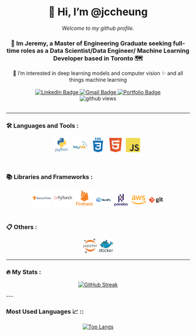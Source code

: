 <h1 align="center">👋 Hi, I’m @jccheung</h1>
<p align="center"><i>Welcome to my github profile.</i></p>

<h3 align="center">🌱 Im Jeremy, a Master of Engineering Graduate seeking full-time roles as a Data Scientist/Data Engineer/ Machine Learning Developer based in Toronto 🗺️</h3>

<div align="center">
👀 I’m interested in deep learning models and computer vision ✨ and all things machine learning
</div>
<br>

<div id="header" align="center">
  <div id="badges">
    <a href="https://www.linkedin.com/in/jeremycheung111/">
      <img src="https://img.shields.io/badge/LinkedIn-blue?style=for-the-badge&logo=linkedin&logoColor=white" alt="LinkedIn Badge"/>
    </a>
    <a href="mailto:jeremycheungwork@gmail.com">
      <img src="https://img.shields.io/badge/Gmail-red?style=for-the-badge&logo=gmail&logoColor=white" alt="Gmail Badge"/>
    </a>
    <a href="https://jccheung.github.io/">
      <img src="https://img.shields.io/badge/Portfolio-035a7d?style=for-the-badge&" alt="Portfolio Badge"/>
    </a>
  </div>

<img src="https://komarev.com/ghpvc/?username=jccheung&style=flat-square&color=blue" alt="github views"/>
</div>

<br>

---

### :hammer_and_wrench: Languages and Tools :

<div id="tools" align="center">

  <img src="https://github.com/devicons/devicon/blob/master/icons/python/python-original-wordmark.svg" title="Python" alt="Python" width="40" height="40"/> &nbsp;
    <img src="https://github.com/devicons/devicon/blob/master/icons/mysql/mysql-original-wordmark.svg" title="mySQL" alt="mySQL" width="40" height="40"/>&nbsp;
  <img src="https://github.com/devicons/devicon/blob/master/icons/css3/css3-plain-wordmark.svg"  title="CSS3" alt="CSS" width="40" height="40"/>&nbsp;
  <img src="https://github.com/devicons/devicon/blob/master/icons/html5/html5-original.svg" title="HTML5" alt="HTML" width="40" height="40"/>&nbsp;
  <img src="https://github.com/devicons/devicon/blob/master/icons/javascript/javascript-original.svg" title="JavaScript" alt="JavaScript" width="40" height="40"/>&nbsp;
</div>
<br>


### :books: Libraries and Frameworks :

<div id="tools" align="center">
  <img src="https://github.com/devicons/devicon/blob/master/icons/tensorflow/tensorflow-original-wordmark.svg" title="TensorFlow" alt="TensorFlow" width="50" height="50"/>&nbsp;
    <img src="https://github.com/devicons/devicon/blob/master/icons/pytorch/pytorch-original-wordmark.svg" title="PyTorch" alt="PyTorch" width="50" height="50"/>&nbsp;
  <img src="https://github.com/devicons/devicon/blob/master/icons/firebase/firebase-plain-wordmark.svg" title="Firebase" alt="Firebase" width="50" height="50"/>&nbsp;
  <img src="https://github.com/devicons/devicon/blob/master/icons/numpy/numpy-original-wordmark.svg" title="Numpy"  alt="Numpy" width="40" height="40"/>&nbsp;
  <img src="https://github.com/devicons/devicon/blob/master/icons/pandas/pandas-original-wordmark.svg" title="Pandas" alt="Pandas" width="40" height="40"/>&nbsp;
  <img src="https://github.com/devicons/devicon/blob/master/icons/amazonwebservices/amazonwebservices-plain-wordmark.svg" title="AWS" alt="AWS" width="40" height="40"/>&nbsp;
  <img src="https://github.com/devicons/devicon/blob/master/icons/git/git-original-wordmark.svg" title="Git" **alt="Git" width="40" height="40"/>
</div>
<br>


### :clipboard: Others :


<div id="tools" align="center">
  <img src="https://github.com/devicons/devicon/blob/master/icons/jupyter/jupyter-original-wordmark.svg" title="Jupyter" **alt="Jupyter" width="40" height="40"/>
    <img src="https://github.com/devicons/devicon/blob/master/icons/docker/docker-original-wordmark.svg" title="Docker" **alt="Docker" width="40" height="40"/>
  </div>
  
---

### :fire: My Stats :

<div id="tools" align="center">
  
[![GitHub Streak](http://github-readme-streak-stats.herokuapp.com?user=jccheung)](https://git.io/streak-stats)
  
</div>
---

### Most Used Languages  :chart_with_upwards_trend: ::

<div id="tools" align="center">

  [![Top Langs](https://github-readme-stats.vercel.app/api/top-langs/?username=jccheung&show_icons=true&theme=dark)](https://github.com/anuraghazra/github-readme-stats)
  
</div>
<!---
- :telescope: I’m working as a Software Engineer and contributing to frontend and backend for building web applications.

- :seedling: Exploring Technical Content Writing.

- :zap: In my free time, I solve problems on GeeksforGeeks and read tech articles.

- :mailbox:How to reach me: [![Linkedin Badge](https://img.shields.io/badge/-kakbar-blue?style=flat&logo=Linkedin&logoColor=white)](your-linkedin-url)

jccheung/jccheung is a ✨ special ✨ repository because its `README.md` (this file) appears on your GitHub profile.
You can click the Preview link to take a look at your changes.
--->
